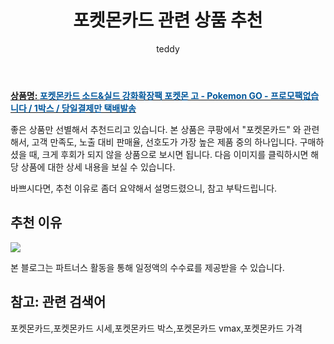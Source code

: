 ﻿---
layout: post
title:  "포켓몬카드 관련 상품 추천"
author: teddy
categories: [ 가구/인테리어 ]
tags: [포켓몬카드,포켓몬카드 시세,포켓몬카드 박스,포켓몬카드 vmax,포켓몬카드 가격]
image: https://static.coupangcdn.com/image/vendor_inventory/d908/fcebb11bf460b0e039d0d517b0293d8da1f129c2ad988cee8ec3a5917772.jpg 
description: "쿠팡에서 포켓몬카드 관련 상품으로 가장 고객 선호도가 높은 제품 중 하나입니다."
---

<a href="https://link.coupang.com/re/AFFSDP?lptag=AF3256674&pageKey=6581893651&itemId=14815128026&vendorItemId=82129292453&traceid=V0-153-4860e0fbb3cbdf63&requestid=20221226231623182633813"><b>상품명: <font color='#01579B'>포켓몬카드 소드&실드 강화확장팩 포켓몬 고 - Pokemon GO - 프로모팩없습니다 / 1박스 / 당일결제만 택배발송</font></b></a>

좋은 상품만 선별해서 추천드리고 있습니다.
본 상품은 쿠팡에서 "포켓몬카드" 와 관련해서, 고객 만족도, 노출 대비 판매율, 선호도가 가장 높은 제품 중의 하나입니다.
구매하셨을 때, 크게 후회가 되지 않을 상품으로 보시면 됩니다. 
다음 이미지를 클릭하시면 해당 상품에 대한 상세 내용을 보실 수 있습니다.

바쁘시다면, 추천 이유로 좀더 요약해서 설명드렸으니, 참고 부탁드립니다.

## 추천 이유 

<a href="https://link.coupang.com/re/AFFSDP?lptag=AF3256674&pageKey=6581893651&itemId=14815128026&vendorItemId=82129292453&traceid=V0-153-4860e0fbb3cbdf63&requestid=20221226231623182633813"><img src="https://thumbnail10.coupangcdn.com/thumbnails/remote/q89/image/vendor_inventory/40a2/51ee632e9bc6f02bc3a98eccc5fac71e5e4e3f15fddc47883953314f0fd5.png"></a> 

본 블로그는 파트너스 활동을 통해 일정액의 수수료를 제공받을 수 있습니다.

## 참고: 관련 검색어    
포켓몬카드,포켓몬카드 시세,포켓몬카드 박스,포켓몬카드 vmax,포켓몬카드 가격
